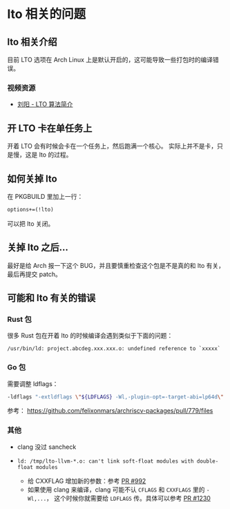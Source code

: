 # lto 相关的问题

## lto 相关介绍

目前 LTO 选项在 Arch Linux 上是默认开启的，这可能导致一些打包时的编译错误。

### 视频资源

- [刘阳 - LTO 算法简介](https://www.bilibili.com/video/BV1LL4y1t7Pz)

## 开 LTO 卡在单任务上

开着 LTO 会有时候会卡在一个任务上，然后跑满一个核心。
实际上并不是卡，只是慢，这是 lto 的过程。

## 如何关掉 lto

在 PKGBUILD 里加上一行：

```diff
options+=(!lto)
```

可以把 lto 关闭。

## 关掉 lto 之后...

最好是给 Arch 报一下这个 BUG，并且要慎重检查这个包是不是真的和 lto 有关，
最后再提交 patch。

## 可能和 lto 有关的错误

### Rust 包

很多 Rust 包在开着 lto 的时候编译会遇到类似于下面的问题：

```text
/usr/bin/ld: project.abcdeg.xxx.xxx.o: undefined reference to `xxxxx`
```

### Go 包

需要调整 ldflags：

```bash
-ldflags "-extldflags \"${LDFLAGS} -Wl,-plugin-opt=-target-abi=lp64d\" \
```

参考： <https://github.com/felixonmars/archriscv-packages/pull/779/files>

### 其他

- clang 没过 sancheck

- `ld: /tmp/lto-llvm-*.o: can't link soft-float modules with double-float modules`

   * 给 CXXFLAG 增加新的参数：参考 [PR #992](https://github.com/felixonmars/archriscv-packages/pull/992/commits/1b6f7c13473c29596eb099ff81b4d36d98e90cac#diff-5a99e2973728170e49231a1de53f1fbf9415b586fb4e1d6ace7bc6b634b7693dR9)
   * 如果使用 clang 来编译，clang 可能不认 `CFLAGS` 和 `CXXFLAGS` 里的 `-Wl,...`，
   这个时候你就需要给 `LDFLAGS` 传。具体可以参考 [PR #1230](https://github.com/felixonmars/archriscv-packages/pull/1230/files)
